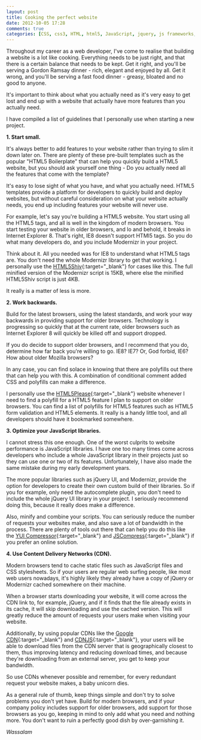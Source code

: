 ```yaml
---
layout: post
title: Cooking the perfect website
date: 2012-10-05 17:28
comments: true
categories: [CSS, css3, HTML, html5, JavaScript, jquery, js frameworks, js libraries, jscompress, modernizr, tips, Web Development, website optimization, yui compressor]
---
```

Throughout my career as a web developer, I've come to realise that building a website is a lot like cooking. Everything needs to be just right, and that there is a certain balance that needs to be kept. Get it right, and you'll be serving a Gordon Ramsay dinner - rich, elegant and enjoyed by all. Get it wrong, and you'll be serving a fast food dinner - greasy, bloated and no good to anyone.

It's important to think about what you actually need as it's very easy to get lost and end up with a website that actually have more features than you actually need.

I have compiled a list of guidelines that I personally use when starting a new project.

<!--more-->

<strong>1. Start small.</strong>

It's always better to add features to your website rather than trying to slim it down later on. There are plenty of these pre-built templates such as the popular "HTML5 Boilerplate" that can help you quickly build a HTML5 website, but you should ask yourself one thing - Do you actually need all the features that come with the template?

It's easy to lose sight of what you have, and what you actually need. HTML5 templates provide a platform for developers to quickly build and deploy websites, but without careful consideration on what your website actually needs, you end up including features your website will never use.

For example, let's say you're building a HTML5 website. You start using all the HTML5 tags, and all is well in the kingdom of modern browsers. You start testing your website in older browsers, and lo and behold, it breaks in Internet Explorer 8. That's right, IE8 doesn't support HTMl5 tags. So you do what many developers do, and you include Modernizr in your project.

Think about it. All you needed was for IE8 to understand what HTML5 tags are. You don't need the whole Modernizr library to get that working. I personally use the [HTML5Shiv](https://code.google.com/p/html5shiv/ "HTML5Shiv"){:target="_blank"} for cases like this. The full minified version of the Modernizr script is 15KB, where else the minified HTML5Shiv script is just 4KB.

It really is a matter of less is more.

<strong>2. Work backwards.</strong>

Build for the latest browsers, using the latest standards, and work your way backwards in providing support for older browsers. Technology is progressing so quickly that at the current rate, older browsers such as Internet Explorer 8 will quickly be killed off and support dropped.

If you do decide to support older browsers, and I recommend that you do, determine how far back you're willing to go. IE8? IE7? Or, God forbid, IE6? How about older Mozilla browsers?

In any case, you can find solace in knowing that there are polyfills out there that can help you with this. A combination of conditional comment added CSS and polyfills can make a difference.

I personally use the [HTML5Please](http://html5please.com/ "HTML5Please"){:target="_blank"} website whenever I need to find a polyfill for a HTML5 feature I plan to support on older browsers. You can find a list of polyfills for HTML5 features such as HTML5 form validation and HTML5 elements. It really is a handy little tool, and all developers should have it bookmarked somewhere.

<strong>3. Optimize your JavaScript libraries.</strong>

I cannot stress this one enough. One of the worst culprits to website performance is JavaScript libraries. I have one too many times come across developers who include a whole JavaScript library in their projects just so they can use one or two of its features. Unfortunately, I have also made the same mistake during my early development years.

The more popular libraries such as jQuery UI, and Modernizr, provide the option for developers to create their own custom build of their libraries. So if you for example, only need the autocomplete plugin, you don't need to include the whole jQuery UI library in your project. I seriously recommend doing this, because it really does make a difference.

Also, minify and combine your scripts. You can seriously reduce the number of requests your websites make, and also save a lot of bandwidth in the process. There are plenty of tools out there that can help you do this like the [YUI Compressor](http://developer.yahoo.com/yui/compressor/ "YUI Compressor"){:target="_blank"} and [JSCompress](http://jscompress.com/ "JSCompress"){:target="_blank"} if you prefer an online solution.

<strong>4. Use Content Delivery Networks (CDN).</strong>

Modern browsers tend to cache static files such as JavaScript files and CSS stylesheets. So if your users are regular web surfing people, like most web users nowadays, it's highly likely they already have a copy of jQuery or Modernizr cached somewhere on their machine.

When a browser starts downloading your website, it will come across the CDN link to, for example, jQuery, and if it finds that the file already exists in its cache, it will skip downloading and use the cached version. This will greatly reduce the amount of requests your users make when visiting your website.

Additionally, by using popular CDNs like the [Google CDN](https://developers.google.com/speed/libraries/devguide "Google CDN Guide"){:target="_blank"} and [CDNJS](http://cdnjs.com/ "CDNJS"){:target="_blank"}, your users will be able to download files from the CDN server that is geographically closest to them, thus improving latency and reducing download times, and because they're downloading from an external server, you get to keep your bandwidth.

So use CDNs whenever possible and remember, for every redundant request your website makes, a baby unicorn dies.

As a general rule of thumb, keep things simple and don't try to solve problems you don't yet have. Build for modern browsers, and if your company policy includes support for older browsers, add support for those browsers as you go, keeping in mind to only add what you need and nothing more. You don't want to ruin a perfectly good dish by over-garnishing it.

<em>Wassalam</em>
